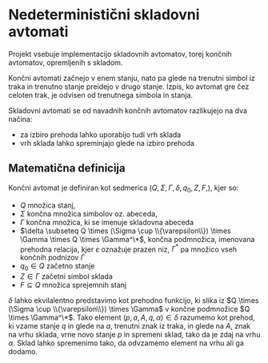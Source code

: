# Nedeterministični skladovni avtomati
Projekt vsebuje implementacijo skladovnih avtomatov, torej končnih avtomatov, opremljenih s skladom. 

Končni avtomati začnejo v enem stanju, nato pa glede na trenutni simbol iz traka in trenutno stanje preidejo v drugo stanje. Izpis, ko avtomat gre čez celoten trak, je odvisen od trenutnega simbola in stanja.

Skladovni avtomati se od navadnih končnih avtomatov razlikujejo na dva načina:
- za izbiro prehoda lahko uporabijo tudi vrh sklada
- vrh sklada lahko spreminjajo glede na izbiro prehoda

## Matematična definicija
Končni avtomat je definiran kot sedmerica $(Q, \Sigma, \Gamma, \delta, q_0, Z, F,)$, kjer so:
- $Q$ množica stanj,
- $\Sigma$ končna množica simbolov oz. abeceda,
- $\Gamma$ končna množica, ki se imenuje skladovna abeceda
- $\delta \subseteq Q \times (\Sigma \cup \\{\varepsilon\\}) \times \Gamma \times Q \times \Gamma^\*$, končna podmnožica, imenovana prehodna relacija, kjer $\varepsilon$ oznažuje prazen niz, $\Gamma^*$ pa množico vseh končnih podnizov $\Gamma$
- $q_0 \in Q$ začetno stanje
- $Z \in \Gamma$ začetni simbol sklada
- $F \subseteq Q$ množica sprejemnih stanj

$\delta$ lahko ekvilalentno predstavimo kot prehodno funkcijo, ki slika iz $Q \times (\Sigma \cup \\{\varepsilon\\}) \times \Gamma$ v končne podmnožice $Q \times \Gamma^\*$. Tako element $(p,a,A,q,\alpha) \in \delta$ razumemo kot prehod, ki vzame stanje $q$ in glede na $a$, trenutni znak iz traka, in glede na $A$, znak na vrhu sklada, vrne novo stanje $p$ in spremeni sklad, tako da je zdaj na vrhu $\alpha$. Sklad lahko spremenimo tako, da odvzamemo element na vrhu ali ga dodamo.


